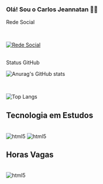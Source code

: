 ### Olá! Sou o Carlos Jeannatan 👨‍💻
Rede Social<div style="display: inline_block"><br/>

[![Rede Social](https://img.shields.io/badge/Facebook-1877F2?style=for-the-badge&logo=facebook&logoColor=white)](https://facebook.com/carlos.jeannatan)
<div style="display: inline_block"><br/>
Status GitHub

![Anurag's GitHub stats](https://github-readme-stats.vercel.app/api?username=Jeannatan&show_icons=true&theme=tokyonight)
<div style="display: inline_block"><br/>

![Top Langs](https://github-readme-stats.vercel.app/api/top-langs/?username=Jeannatan&hide_progress=true)

## Tecnologia em Estudos
<div style="display: inline_block"><br/>
<img align="center" alt="html5" src="https://img.shields.io/badge/HTML-239120?style=for-the-badge&logo=html5&logoColor=white"/>
<img align="center" alt="html5" src="https://img.shields.io/badge/C%23-239120?style=for-the-badge&logo=c-sharp&logoColor=white"/>

## Horas Vagas
<div style="display: inline_block"><br/>
<img align="center" alt="html5" src="https://img.shields.io/badge/Steam-000000?style=for-the-badge&logo=steam&logoColor=white"/>
